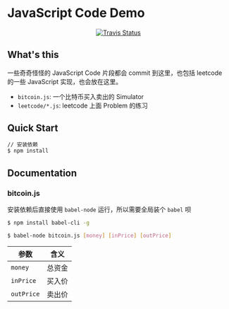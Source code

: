 JavaScript Code Demo
=====

<p align="center">
  <a href="https://travis-ci.org/ryancui-/js-demo"><img alt="Travis Status" src="https://img.shields.io/travis/ryancui-/js-demo.svg?label=build&maxAge=43200"></a>
</p>

## What's this

一些奇奇怪怪的 JavaScript Code 片段都会 commit 到这里，也包括 leetcode 的一些 JavaScript 实现，也会放在这里。

- `bitcoin.js`: 一个比特币买入卖出的 Simulator
- `leetcode/*.js`: leetcode 上面 Problem 的练习

## Quick Start

```bash
// 安装依赖
$ npm install
```

## Documentation

### bitcoin.js

安装依赖后直接使用 `babel-node` 运行，所以需要全局装个 `babel` 呗

```bash
$ npm install babel-cli -g

$ babel-node bitcoin.js [money] [inPrice] [outPrice]
```

参数 | 含义
--- | ---
`money` | 总资金
`inPrice` | 买入价
`outPrice` | 卖出价
